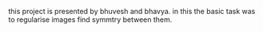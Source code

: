 this project is presented by bhuvesh and bhavya.
in this the basic task was to regularise images find symmtry between them.
